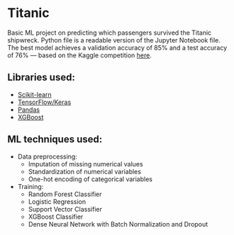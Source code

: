 # Titanic
Basic ML project on predicting which passengers survived the Titanic shipwreck. Python file is a readable version of the Jupyter Notebook file.
The best model achieves a validation accuracy of 85% and a test accuracy of 76% — based on the Kaggle competition [here](https://www.kaggle.com/competitions/titanic/overview).

## Libraries used:
* [Scikit-learn](https://scikit-learn.org/stable/index.html)
* [TensorFlow/Keras](https://www.tensorflow.org/)
* [Pandas](https://pandas.pydata.org/docs/index.html)
* [XGBoost](https://xgboost.readthedocs.io/en/stable/)

## ML techniques used:
* Data preprocessing:
  *  Imputation of missing numerical values
  *  Standardization of numerical variables
  *  One-hot encoding of categorical variables
*  Training:
   * Random Forest Classifier
   * Logistic Regression
   * Support Vector Classifier
   * XGBoost Classifier
   * Dense Neural Network with Batch Normalization and Dropout


